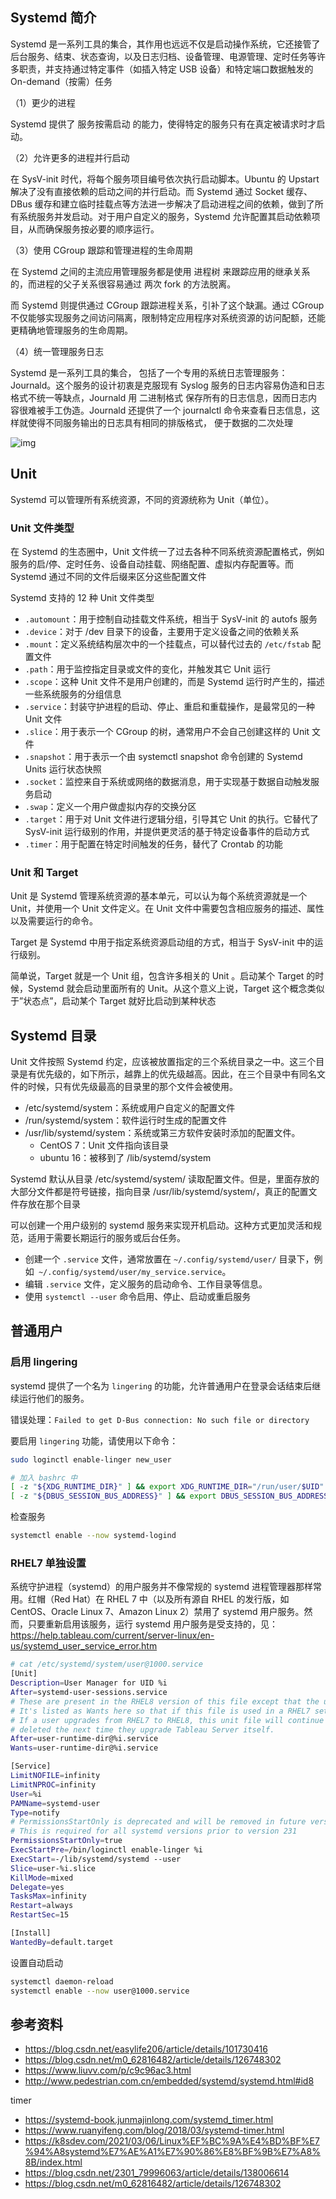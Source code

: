 ## Systemd 简介

Systemd 是一系列工具的集合，其作用也远远不仅是启动操作系统，它还接管了后台服务、结束、状态查询，以及日志归档、设备管理、电源管理、定时任务等许多职责，并支持通过特定事件（如插入特定 USB 设备）和特定端口数据触发的 On-demand（按需）任务

（1）更少的进程

Systemd 提供了 服务按需启动 的能力，使得特定的服务只有在真定被请求时才启动。

（2）允许更多的进程并行启动

在 SysV-init 时代，将每个服务项目编号依次执行启动脚本。Ubuntu 的 Upstart 解决了没有直接依赖的启动之间的并行启动。而 Systemd 通过 Socket 缓存、DBus 缓存和建立临时挂载点等方法进一步解决了启动进程之间的依赖，做到了所有系统服务并发启动。对于用户自定义的服务，Systemd 允许配置其启动依赖项目，从而确保服务按必要的顺序运行。

（3）使用 CGroup 跟踪和管理进程的生命周期

在 Systemd 之间的主流应用管理服务都是使用 进程树 来跟踪应用的继承关系的，而进程的父子关系很容易通过 两次 fork 的方法脱离。

而 Systemd 则提供通过 CGroup 跟踪进程关系，引补了这个缺漏。通过 CGroup 不仅能够实现服务之间访问隔离，限制特定应用程序对系统资源的访问配额，还能更精确地管理服务的生命周期。

（4）统一管理服务日志

Systemd 是一系列工具的集合， 包括了一个专用的系统日志管理服务：Journald。这个服务的设计初衷是克服现有 Syslog 服务的日志内容易伪造和日志格式不统一等缺点，Journald 用 二进制格式 保存所有的日志信息，因而日志内容很难被手工伪造。Journald 还提供了一个 journalctl 命令来查看日志信息，这样就使得不同服务输出的日志具有相同的排版格式， 便于数据的二次处理

![img](./.assets/Systemd服务管理/69bb04eea6dc8464ef8a47937dec3be1.png)

## Unit

Systemd 可以管理所有系统资源，不同的资源统称为 Unit（单位）。

### Unit 文件类型

在 Systemd 的生态圈中，Unit 文件统一了过去各种不同系统资源配置格式，例如服务的启/停、定时任务、设备自动挂载、网络配置、虚拟内存配置等。而 Systemd 通过不同的文件后缀来区分这些配置文件

Systemd 支持的 12 种 Unit 文件类型

- `.automount`：用于控制自动挂载文件系统，相当于 SysV-init 的 autofs 服务
- `.device`：对于 /dev 目录下的设备，主要用于定义设备之间的依赖关系
- `.mount`：定义系统结构层次中的一个挂载点，可以替代过去的 `/etc/fstab` 配置文件
- `.path`：用于监控指定目录或文件的变化，并触发其它 Unit 运行
- `.scope`：这种 Unit 文件不是用户创建的，而是 Systemd 运行时产生的，描述一些系统服务的分组信息
- `.service`：封装守护进程的启动、停止、重启和重载操作，是最常见的一种 Unit 文件
- `.slice`：用于表示一个 CGroup 的树，通常用户不会自己创建这样的 Unit 文件
- `.snapshot`：用于表示一个由 systemctl snapshot 命令创建的 Systemd Units 运行状态快照
- `.socket`：监控来自于系统或网络的数据消息，用于实现基于数据自动触发服务启动
- `.swap`：定义一个用户做虚拟内存的交换分区
- `.target`：用于对 Unit 文件进行逻辑分组，引导其它 Unit 的执行。它替代了 SysV-init 运行级别的作用，并提供更灵活的基于特定设备事件的启动方式
- `.timer`：用于配置在特定时间触发的任务，替代了 Crontab 的功能

### Unit 和 Target

Unit 是 Systemd 管理系统资源的基本单元，可以认为每个系统资源就是一个 Unit，并使用一个 Unit 文件定义。在 Unit 文件中需要包含相应服务的描述、属性以及需要运行的命令。

Target 是 Systemd 中用于指定系统资源启动组的方式，相当于 SysV-init 中的运行级别。

简单说，Target 就是一个 Unit 组，包含许多相关的 Unit 。启动某个 Target 的时候，Systemd 就会启动里面所有的 Unit。从这个意义上说，Target 这个概念类似于”状态点”，启动某个 Target 就好比启动到某种状态

## Systemd 目录

Unit 文件按照 Systemd 约定，应该被放置指定的三个系统目录之一中。这三个目录是有优先级的，如下所示，越靠上的优先级越高。因此，在三个目录中有同名文件的时候，只有优先级最高的目录里的那个文件会被使用。

- /etc/systemd/system：系统或用户自定义的配置文件
- /run/systemd/system：软件运行时生成的配置文件
- /usr/lib/systemd/system：系统或第三方软件安装时添加的配置文件。
  - CentOS 7：Unit 文件指向该目录
  - ubuntu 16：被移到了 /lib/systemd/system

Systemd 默认从目录 /etc/systemd/system/ 读取配置文件。但是，里面存放的大部分文件都是符号链接，指向目录 /usr/lib/systemd/system/，真正的配置文件存放在那个目录

可以创建一个用户级别的 systemd 服务来实现开机启动。这种方式更加灵活和规范，适用于需要长期运行的服务或后台任务。

- 创建一个 `.service` 文件，通常放置在 `~/.config/systemd/user/` 目录下，例如` ~/.config/systemd/user/my_service.service`。
- 编辑 `.service` 文件，定义服务的启动命令、工作目录等信息。
- 使用 `systemctl --user` 命令启用、停止、启动或重启服务

## 普通用户

### 启用 lingering

systemd 提供了一个名为 `lingering` 的功能，允许普通用户在登录会话结束后继续运行他们的服务。

错误处理：`Failed to get D-Bus connection: No such file or directory`

要启用 `lingering` 功能，请使用以下命令：

```bash
sudo loginctl enable-linger new_user

# 加入 bashrc 中
[ -z "${XDG_RUNTIME_DIR}" ] && export XDG_RUNTIME_DIR="/run/user/$UID"
[ -z "${DBUS_SESSION_BUS_ADDRESS}" ] && export DBUS_SESSION_BUS_ADDRESS="unix:path=${XDG_RUNTIME_DIR}/bus"
```

检查服务

```bash
systemctl enable --now systemd-logind
```

### RHEL7 单独设置

系统守护进程（systemd）的用户服务并不像常规的 systemd 进程管理器那样常用。红帽（Red Hat）在 RHEL 7 中（以及所有源自 RHEL 的发行版，如 CentOS、Oracle Linux 7、Amazon Linux 2）禁用了 systemd 用户服务。然而，只要重新启用该服务，运行 systemd 用户服务是受支持的，见：<https://help.tableau.com/current/server-linux/en-us/systemd_user_service_error.htm>

```bash
# cat /etc/systemd/system/user@1000.service
[Unit]
Description=User Manager for UID %i
After=systemd-user-sessions.service
# These are present in the RHEL8 version of this file except that the unit is Requires, not Wants.
# It's listed as Wants here so that if this file is used in a RHEL7 settings, it will not fail.
# If a user upgrades from RHEL7 to RHEL8, this unit file will continue to work until it's
# deleted the next time they upgrade Tableau Server itself.
After=user-runtime-dir@%i.service
Wants=user-runtime-dir@%i.service

[Service]
LimitNOFILE=infinity
LimitNPROC=infinity
User=%i
PAMName=systemd-user
Type=notify
# PermissionsStartOnly is deprecated and will be removed in future versions of systemd
# This is required for all systemd versions prior to version 231
PermissionsStartOnly=true
ExecStartPre=/bin/loginctl enable-linger %i
ExecStart=-/lib/systemd/systemd --user
Slice=user-%i.slice
KillMode=mixed
Delegate=yes
TasksMax=infinity
Restart=always
RestartSec=15

[Install]
WantedBy=default.target
```

设置自动启动

```bash
systemctl daemon-reload
systemctl enable --now user@1000.service
```

## 参考资料

- <https://blog.csdn.net/easylife206/article/details/101730416>
- <https://blog.csdn.net/m0_62816482/article/details/126748302>
- <https://www.liuvv.com/p/c9c96ac3.html>
- <http://www.pedestrian.com.cn/embedded/systemd/systemd.html#id8>

timer

- <https://systemd-book.junmajinlong.com/systemd_timer.html>
- <https://www.ruanyifeng.com/blog/2018/03/systemd-timer.html>
- <https://k8sdev.com/2021/03/06/Linux%EF%BC%9A%E4%BD%BF%E7%94%A8systemd%E7%AE%A1%E7%90%86%E8%BF%9B%E7%A8%8B/index.html>
- <https://blog.csdn.net/2301_79996063/article/details/138006614>
- <https://blog.csdn.net/m0_62816482/article/details/126748302>
